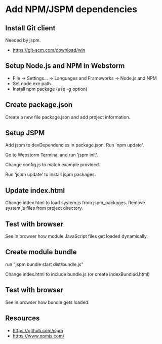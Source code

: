 Add NPM/JSPM dependencies
=========================

Install Git client
------------------
Needed by jspm.
- https://git-scm.com/download/win

Setup Node.js and NPM in Webstorm
---------------------------------
- File -> Settings... -> Languages and Frameworks -> Node.js and NPM
- Set node.exe path
- Install npm package (use -g option)

Create package.json
-------------------

Create a new file package.json and add project information.

Setup JSPM
----------

Add jspm to devDependencies in package.json.
Run 'npm update'.

Go to Webstorm Terminal and run 'jspm init'.

Change config.js to match example provided.

Run 'jspm update' to install jspm packages.

Update index.html
-----------------

Change index.html to load system.js from jspm_packages.
Remove system.js files from project directory.

Test with browser
-----------------

See in browser how module JavaScript files get loaded dynamically.

Create module bundle
--------------------

run "jspm bundle start dist/bundle.js"

Change index.html to include bundle.js (or create indexBundled.html)

Test with browser
-----------------

See in browser how bundle gets loaded.

Resources
---------
- https://github.com/jspm
- https://www.npmjs.com/



